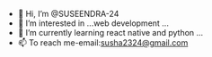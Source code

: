- 👋 Hi, I’m @SUSEENDRA-24
- 👀 I’m interested in ...web development ...
- 💞️ I’m currently learning react native and python ...
- 📫 To reach me-email:susha2324@gmail.com

<!---
SUSEENDRA-24/SUSEENDRA-24 is a ✨ special ✨ repository because its `README.md` (this file) appears on your GitHub profile.
You can click the Preview link to take a look at your changes.
--->
